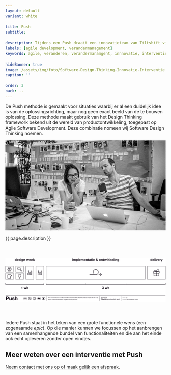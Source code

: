 ```yaml
---
layout: default
variant: white

title: Push
subtitle: 

description: Tijdens een Push draait een innovatieteam van Tiltshift vier weken lang dagelijks mee op de werkvloer. In co-creatie en op basis van directe feedback van de mensen die onze software gebruiken maken ze ter plekke aanpassingen.
labels: [agile development, verandermanagement]
keywords: agile, veranderen, verandermanamgent, innnovatie, interventie, software interventie

hideBanner: true
image: /assets/img/foto/Software-Design-Thinking-Innovatie-Interventie.jpg
caption: ''

order: 3
back: ..
---
```

De Push methode is gemaakt voor situaties waarbij er al een duidelijk idee is van de oplossingsrichting, maar nog geen exact beeld van de te bouwen oplossing. Deze methode maakt gebruik van het Design Thinking framework bekend uit de wereld van productontwikkeling, toegepast op Agile Software Development. Deze combinatie nomeen wij Software Design Thinking noemen.

<div class="article-image">
    <img src="/assets/img/foto/Software-Design-Thinking-Innovatie-Interventie.jpg">
</div>

<p>{{ page.description }}</p>

<div class="plane">
    <div class="container-md">
<img style="margin: 40px 0; max-width: 100%" src="/assets/img/foto/Push-Methode-Tiltshift.png">
  </div>
</div>


<p>Iedere Push staat in het teken van een grote functionele wens (een zogenaamde <em>epic</em>). Op die manier kunnen we focussen op het aanbrengen van een samenhangende bundel van functionaliteiten en die aan het einde ook echt opleveren zonder open eindjes.</p>

## Meer weten over een interventie met Push
[Neem contact met ons op of maak gelijk een afspraak](/intake-en-advies).
